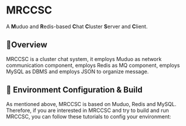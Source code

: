 # MRCCSC
A **M**uduo and **R**edis-based **C**hat **C**luster **S**erver and **C**lient.

## :memo:Overview 
MRCCSC is a cluster chat system, it employs Muduo as network communication component, employs Redis as MQ component, employs MySQL as DBMS and employs JSON to organize message.
  
## :hammer: Environment Configuration & Build
As mentioned above, MRCCSC is based on Muduo, Redis and MySQL. Therefore, if you are interested in MRCCSC and try to build and run MRCCSC, you can follow these tutorials to config your environment:
